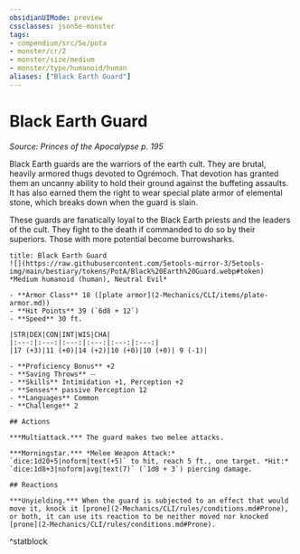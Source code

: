 ```yaml
---
obsidianUIMode: preview
cssclasses: json5e-monster
tags:
- compendium/src/5e/pota
- monster/cr/2
- monster/size/medium
- monster/type/humanoid/human
aliases: ["Black Earth Guard"]
---
```

# Black Earth Guard
*Source: Princes of the Apocalypse p. 195*  

Black Earth guards are the warriors of the earth cult. They are brutal, heavily armored thugs devoted to Ogrémoch. That devotion has granted them an uncanny ability to hold their ground against the buffeting assaults. It has also earned them the right to wear special plate armor of elemental stone, which breaks down when the guard is slain.

These guards are fanatically loyal to the Black Earth priests and the leaders of the cult. They fight to the death if commanded to do so by their superiors. Those with more potential become burrowsharks.

```ad-statblock
title: Black Earth Guard
![](https://raw.githubusercontent.com/5etools-mirror-3/5etools-img/main/bestiary/tokens/PotA/Black%20Earth%20Guard.webp#token)
*Medium humanoid (human), Neutral Evil*

- **Armor Class** 18 ([plate armor](2-Mechanics/CLI/items/plate-armor.md))
- **Hit Points** 39 (`6d8 + 12`)
- **Speed** 30 ft.

|STR|DEX|CON|INT|WIS|CHA|
|:---:|:---:|:---:|:---:|:---:|:---:|
|17 (+3)|11 (+0)|14 (+2)|10 (+0)|10 (+0)| 9 (-1)|

- **Proficiency Bonus** +2
- **Saving Throws** ⏤
- **Skills** Intimidation +1, Perception +2
- **Senses** passive Perception 12
- **Languages** Common
- **Challenge** 2

## Actions

***Multiattack.*** The guard makes two melee attacks.

***Morningstar.*** *Melee Weapon Attack:* `dice:1d20+5|noform|text(+5)` to hit, reach 5 ft., one target. *Hit:* `dice:1d8+3|noform|avg|text(7)` (`1d8 + 3`) piercing damage.

## Reactions

***Unyielding.*** When the guard is subjected to an effect that would move it, knock it [prone](2-Mechanics/CLI/rules/conditions.md#Prone), or both, it can use its reaction to be neither moved nor knocked [prone](2-Mechanics/CLI/rules/conditions.md#Prone).
```
^statblock